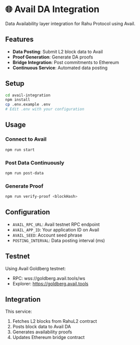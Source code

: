 # 🌐 Avail DA Integration

Data Availability layer integration for Rahu Protocol using Avail.

## Features

- **Data Posting**: Submit L2 block data to Avail
- **Proof Generation**: Generate DA proofs
- **Bridge Integration**: Post commitments to Ethereum
- **Continuous Service**: Automated data posting

## Setup

```bash
cd avail-integration
npm install
cp .env.example .env
# Edit .env with your configuration
```

## Usage

### Connect to Avail

```bash
npm run start
```

### Post Data Continuously

```bash
npm run post-data
```

### Generate Proof

```bash
npm run verify-proof <blockHash>
```

## Configuration

- `AVAIL_RPC_URL`: Avail testnet RPC endpoint
- `AVAIL_APP_ID`: Your application ID on Avail
- `AVAIL_SEED`: Account seed phrase
- `POSTING_INTERVAL`: Data posting interval (ms)

## Testnet

Using Avail Goldberg testnet:

- RPC: wss://goldberg.avail.tools/ws
- Explorer: https://goldberg.avail.tools

## Integration

This service:

1. Fetches L2 blocks from RahuL2 contract
2. Posts block data to Avail DA
3. Generates availability proofs
4. Updates Ethereum bridge contract
